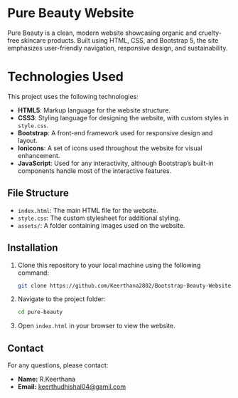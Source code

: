 # Pure Beauty Website

Pure Beauty is a clean, modern website showcasing organic and cruelty-free skincare products. 
Built using HTML, CSS, and Bootstrap 5, the site emphasizes user-friendly navigation, responsive design, and sustainability.

# Technologies Used

This project uses the following technologies:

- **HTML5**: Markup language for the website structure.
- **CSS3**: Styling language for designing the website, with custom styles in `style.css`.
- **Bootstrap**: A front-end framework used for responsive design and layout.
- **Ionicons**: A set of icons used throughout the website for visual enhancement.
- **JavaScript**: Used for any interactivity, although Bootstrap’s built-in components handle most of the interactive features.

## File Structure

- `index.html`: The main HTML file for the website.
- `style.css`: The custom stylesheet for additional styling.
- `assets/`: A folder containing images used on the website.

## Installation

1. Clone this repository to your local machine using the following command:

   ```bash
   git clone https://github.com/Keerthana2802/Bootstrap-Beauty-Website.git

2. Navigate to the project folder:
   
   ```bash
   cd pure-beauty
4. Open `index.html` in your browser to view the website.

## Contact

For any questions, please contact:

- **Name:** R.Keerthana
- **Email:** keerthudhishal04@gamil.com

